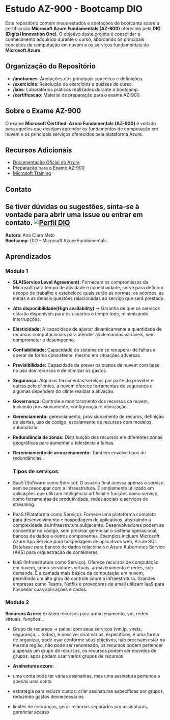 # Estudo AZ-900 - Bootcamp DIO

Este repositório contém meus estudos e anotações do bootcamp sobre a certificação **Microsoft Azure Fundamentals (AZ-900)** oferecido pela **DIO (Digital Innovation One)**. O objetivo deste projeto é consolidar o conhecimento adquirido durante o curso, abordando os principais conceitos de computação em nuvem e os serviços fundamentais do **Microsoft Azure**.


## Organização do Repositório

- **/anotacoes**: Anotações dos principais conceitos e definições.
- **/exercicios**: Resolução de exercícios e quizzes do curso.
- **/labs**: Laboratórios práticos realizados durante o bootcamp.
- **/certificacao**: Material de preparação para o exame AZ-900.

## Sobre o Exame AZ-900

O exame **Microsoft Certified: Azure Fundamentals (AZ-900)** é voltado para aqueles que desejam aprender os fundamentos de computação em nuvem e os principais serviços oferecidos pela plataforma Azure.

## Recursos Adicionais

- [Documentação Oficial do Azure](https://docs.microsoft.com/pt-br/azure/)
- [Preparação para o Exame AZ-900](https://learn.microsoft.com/pt-br/certifications/exams/az-900)
- [Microsoft Training](https://learn.microsoft.com/pt-br/training/browse/?products=azure&resource_type=learning%20path)


## Contato

Se tiver dúvidas ou sugestões, sinta-se à vontade para abrir uma issue ou entrar em contato.
[![Perfil DIO](https://img.shields.io/badge/-Meu%20Perfil%20na%20DIO-30A3DC?style=for-the-badge)](https://www.dio.me/users/cadastrosanaw)
---

**Autora**: Ana Clara Melo  
**Bootcamp**: DIO - Microsoft Azure Fundamentals

## Aprendizados
### Modulo 1
- **SLA(Service Level Agreement):** Fornecem os compromissos da Microsoft para tempo de atividade e conectividade, serve para definir o escopo de trabalho e estabelece quais serão as normas, os acordos, as metas e as demais questões relacionadas ao serviço que será prestado.
- **Alta disponibilidade(High availability)** → Garantia de que os serviços estarão disponíveis para os usuários o tempo todo, minimizando interrupções.
- **Elasticidade:** A capacidade de ajustar dinamicamente a quantidade de recursos computacionais para atender às demandas variáveis, sem comprometer o desempenho.
- **Confiabilidade:** Capacidade do sistema de se recuperar de falhas e operar de forma consistente, mesmo em situações adversas.
- **Previsibilidade:**  Capacidade de prever os custos da nuvem com base no uso dos recursos e de otimizar os gastos.
- **Segurança:** Algumas ferramentas/serviços por parte do provider e outras pelo clientes, a nuvem oferece ferramentas de segurança e algumas dependem do clinte realizar a ativação.
- **Governança:** Controle e monitoramento dos recursos da nuvem, incluindo provisionamento, configuração e otimização.
- **Gerenciamento:** gerenciamento, provisionamento de recuros, definição de alertas, uso de código, escalamento de recursos com modelos, automatizar
- **Redundãncia de zonas:** Distribuição dos recursos em diferentes zonas geográficas para aumentar a tolerância a falhas.
- **Gerenciamento de armazenamento:** Também envolve tipos de redundâncias.

  ### Tipos de serviços:
- SaaS (Software como Serviço): O usuário final acessa apenas o serviço, sem se preocupar com a infraestrutura. É amplamente utilizado em aplicações que utilizam inteligência artificial e funções como serviço, como ferramentas de produtividade, redes sociais e serviços de streaming.

- PaaS (Plataforma como Serviço): Fornece uma plataforma completa para desenvolvimento e hospedagem de aplicativos, abstraindo a complexidade da infraestrutura subjacente. Desenvolvedores podem se concentrar no código, sem precisar gerenciar o sistema operacional, bancos de dados e outros componentes. Exemplos incluem Microsoft Azure App Service para hospedagem de aplicativos web, Azure SQL Database para bancos de dados relacionais e Azure Kubernetes Service (AKS) para orquestração de contêineres.

- IaaS (Infraestrutura como Serviço): Oferece recursos de computação em nuvem, como servidores virtuais, armazenamento e redes, sob demanda. É a camada mais básica da computação em nuvem, permitindo um alto grau de controle sobre a infraestrutura. Grandes empresas como Teams, Netflix e provedores de email utilizam IaaS para hospedar suas aplicações e dados.

### Modulo 2

**Recursos Azure:**
Existem recursos para armazenamento, vm, redes virtuais, funções…

- Grupo de recursos → painel com seus serviços (vm,ip, vnets, segurança,….todos), é possivel criar vários, especificos, é uma forma de organizar, pode usar conforme seus objetivos, não precisam estar na mesma região, não pode ser renomeado, os recursos podem pertencer a apenas um grupo de recursos, os recursos podem ser movidos de grupos, apps podem usar vários grupos de recursos

- **Assinaturas azure:**
- uma conta pode ter várias assinatiras, mas uma assinatura pertence a apenas uma conta
- estratégia para reduzir custos: criar assinaturas especificas por grupos, reduzindo gastos desnecessários
- limites de cobranças, gerar relaorios separados por assinaturas, gerenciar acesso

